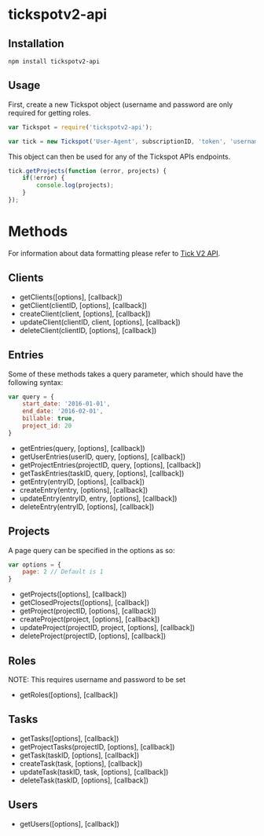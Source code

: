 # tickspotv2-api

## Installation

```
npm install tickspotv2-api
```

## Usage

First, create a new Tickspot object (username and password are only required for getting roles.

```js
var Tickspot = require('tickspotv2-api');

var tick = new Tickspot('User-Agent', subscriptionID, 'token', 'username', 'password');
```

This object can then be used for any of the Tickspot APIs endpoints.

```js
tick.getProjects(function (error, projects) {
    if(!error) {
        console.log(projects);
    }
});
```

# Methods

For information about data formatting please refer to [Tick V2 API](https://github.com/tick/tick-api).

## Clients

* getClients([options], [callback])
* getClient(clientID, [options], [callback])
* createClient(client, [options], [callback])
* updateClient(clientID, client, [options], [callback])
* deleteClient(clientID, [options], [callback])

## Entries

Some of these methods takes a query parameter, which should have the following syntax:

```js
var query = {
    start_date: '2016-01-01',
    end_date: '2016-02-01',
    billable: true,
    project_id: 20
}
```

* getEntries(query, [options], [callback])
* getUserEntries(userID, query, [options], [callback])
* getProjectEntries(projectID, query, [options], [callback])
* getTaskEntries(taskID, query, [options], [callback])
* getEntry(entryID, [options], [callback])
* createEntry(entry, [options], [callback])
* updateEntry(entryID, entry, [options], [callback])
* deleteEntry(entryID, [options], [callback])

## Projects

A page query can be specified in the options as so:
```js
var options = {
    page: 2 // Default is 1
}
```

* getProjects([options], [callback])
* getClosedProjects([options], [callback])
* getProject(projectID, [options], [callback])
* createProject(project, [options], [callback])
* updateProject(projectID, project, [options], [callback])
* deleteProject(projectID, [options], [callback])

## Roles

NOTE: This requires username and password to be set

* getRoles([options], [callback])

## Tasks

* getTasks([options], [callback])
* getProjectTasks(projectID, [options], [callback])
* getTask(taskID, [options], [callback])
* createTask(task, [options], [callback])
* updateTask(taskID, task, [options], [callback])
* deleteTask(taskID, [options], [callback])

## Users

* getUsers([options], [callback])